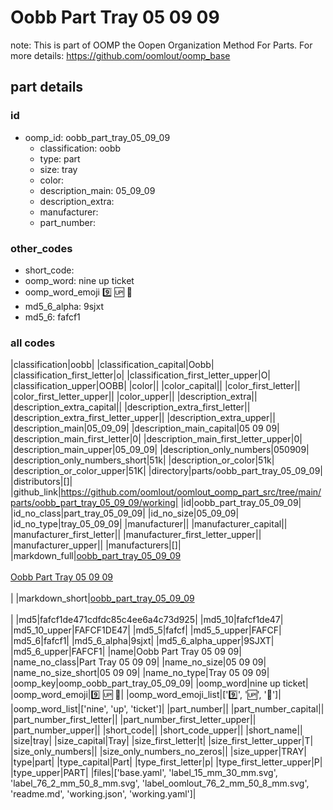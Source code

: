 # Oobb Part Tray 05 09 09  

note: This is part of OOMP the Oopen Organization Method For Parts. For more details: https://github.com/oomlout/oomp_base

##  part details





### id
* oomp_id: oobb_part_tray_05_09_09
  * classification: oobb
  * type: part
  * size: tray
  * color: 
  * description_main: 05_09_09
  * description_extra: 
  * manufacturer: 
  * part_number: 

### other_codes
* short_code: 
* oomp_word: nine up ticket
* oomp_word_emoji :nine: :up: :ticket:
* md5_6_alpha: 9sjxt
* md5_6: fafcf1

### all codes 
|classification|oobb|
|classification_capital|Oobb|
|classification_first_letter|o|
|classification_first_letter_upper|O|
|classification_upper|OOBB|
|color||
|color_capital||
|color_first_letter||
|color_first_letter_upper||
|color_upper||
|description_extra||
|description_extra_capital||
|description_extra_first_letter||
|description_extra_first_letter_upper||
|description_extra_upper||
|description_main|05_09_09|
|description_main_capital|05 09 09|
|description_main_first_letter|0|
|description_main_first_letter_upper|0|
|description_main_upper|05_09_09|
|description_only_numbers|050909|
|description_only_numbers_short|51k|
|description_or_color|51k|
|description_or_color_upper|51K|
|directory|parts/oobb_part_tray_05_09_09|
|distributors|[]|
|github_link|https://github.com/oomlout/oomlout_oomp_part_src/tree/main/parts/oobb_part_tray_05_09_09/working|
|id|oobb_part_tray_05_09_09|
|id_no_class|part_tray_05_09_09|
|id_no_size|05_09_09|
|id_no_type|tray_05_09_09|
|manufacturer||
|manufacturer_capital||
|manufacturer_first_letter||
|manufacturer_first_letter_upper||
|manufacturer_upper||
|manufacturers|[]|
|markdown_full|[oobb_part_tray_05_09_09](https://github.com/oomlout/oomlout_oomp_part_src/tree/main/parts/oobb_part_tray_05_09_09/working)<br>[](https://github.com/oomlout/oomlout_oomp_part_src/tree/main/parts/oobb_part_tray_05_09_09/working)<br>[Oobb Part Tray 05 09 09](https://github.com/oomlout/oomlout_oomp_part_src/tree/main/parts/oobb_part_tray_05_09_09/working)<br><br>|
|markdown_short|[oobb_part_tray_05_09_09](https://github.com/oomlout/oomlout_oomp_part_src/tree/main/parts/oobb_part_tray_05_09_09/working)<br><br>|
|md5|fafcf1de471cdfdc85c4ee6a4c73d925|
|md5_10|fafcf1de47|
|md5_10_upper|FAFCF1DE47|
|md5_5|fafcf|
|md5_5_upper|FAFCF|
|md5_6|fafcf1|
|md5_6_alpha|9sjxt|
|md5_6_alpha_upper|9SJXT|
|md5_6_upper|FAFCF1|
|name|Oobb Part Tray 05 09 09|
|name_no_class|Part Tray 05 09 09|
|name_no_size|05 09 09|
|name_no_size_short|05 09 09|
|name_no_type|Tray 05 09 09|
|oomp_key|oomp_oobb_part_tray_05_09_09|
|oomp_word|nine up ticket|
|oomp_word_emoji|:nine: :up: :ticket:|
|oomp_word_emoji_list|[':nine:', ':up:', ':ticket:']|
|oomp_word_list|['nine', 'up', 'ticket']|
|part_number||
|part_number_capital||
|part_number_first_letter||
|part_number_first_letter_upper||
|part_number_upper||
|short_code||
|short_code_upper||
|short_name||
|size|tray|
|size_capital|Tray|
|size_first_letter|t|
|size_first_letter_upper|T|
|size_only_numbers||
|size_only_numbers_no_zeros||
|size_upper|TRAY|
|type|part|
|type_capital|Part|
|type_first_letter|p|
|type_first_letter_upper|P|
|type_upper|PART|
|files|['base.yaml', 'label_15_mm_30_mm.svg', 'label_76_2_mm_50_8_mm.svg', 'label_oomlout_76_2_mm_50_8_mm.svg', 'readme.md', 'working.json', 'working.yaml']|
